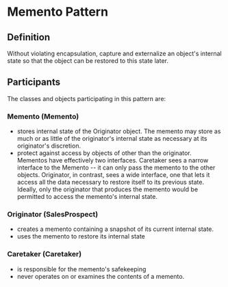 # Memento Pattern 
## Definition

Without violating encapsulation, capture and externalize an object's internal state so that the object can be restored to this state later.



## Participants

The classes and objects participating in this pattern are:

### Memento  (Memento)
* stores internal state of the Originator object. The memento may store as much or as little of the originator's internal state as necessary at its originator's discretion.
* protect against access by objects of other than the originator. Mementos have effectively two interfaces. Caretaker sees a narrow interface to the Memento -- it can only pass the memento to the other objects. Originator, in contrast, sees a wide interface, one that lets it access all the data necessary to restore itself to its previous state. Ideally, only the originator that produces the memento would be permitted to access the memento's internal state.

### Originator  (SalesProspect)
* creates a memento containing a snapshot of its current internal state.
* uses the memento to restore its internal state

### Caretaker  (Caretaker)
* is responsible for the memento's safekeeping
* never operates on or examines the contents of a memento.


